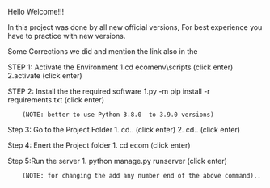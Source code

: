 Hello Welcome!!!

In this project was done by all new official versions,
For best experience you have to practice with new versions.

Some Corrections we did and mention the link also in the

STEP 1: Activate the Environment
        1.cd ecomenv\scripts      (click enter)
        2.activate                (click enter)

STEP 2: Install the the required software
        1.py -m pip install -r requirements.txt         (click enter)

        (NOTE: better to use Python 3.8.0  to 3.9.0 versions)

Step 3: Go to the Project Folder
        1. cd..                    (click enter)
        2. cd..                    (click enter)

Step 4: Enert the Project folder
        1. cd ecom                 (click enter)

Step 5:Run the server
        1. python manage.py runserver   (click enter)

        (NOTE: for changing the add any number end of the above command)..
